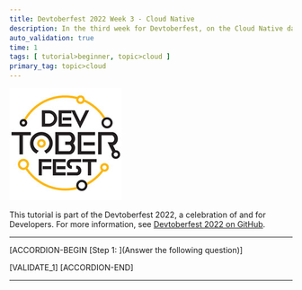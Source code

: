```yaml
---
title: Devtoberfest 2022 Week 3 - Cloud Native
description: In the third week for Devtoberfest, on the Cloud Native days you watched a session about containerization. Here we test if you have listened carefully, so go ahead and answer the question to earn extra points towards the grand prize.
auto_validation: true
time: 1
tags: [ tutorial>beginner, topic>cloud ]
primary_tag: topic>cloud
---
```


![Devtoberfest](Devtoberfest.jpg)

This tutorial is part of the Devtoberfest 2022, a celebration of and for Developers.  For more information, see [Devtoberfest 2022 on GitHub](https://github.com/SAP-samples/devtoberfest-2022).

---

[ACCORDION-BEGIN [Step 1: ](Answer the following question)]

[VALIDATE_1]
[ACCORDION-END]

---
